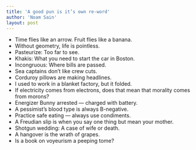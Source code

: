 ```yaml
---
title: 'A good pun is it’s own re-word'
author: 'Noam Sain'
layout: post
---
```


- Time flies like an arrow. Fruit flies like a banana.
- Without geometry, life is pointless.
- Pasteurize: Too far to see.
- Khakis: What you need to start the car in Boston.
- Incongruous: Where bills are passed.
- Sea captains don’t like crew cuts.
- Corduroy pillows are making headlines.
- I used to work in a blanket factory, but it folded.
- If electricity comes from electrons, does that mean that morality comes from morons?
- Energizer Bunny arrested — charged with battery.
- A pessimist’s blood type is always B-negative.
- Practice safe eating — always use condiments.
- A Freudian slip is when you say one thing but mean your mother.
- Shotgun wedding: A case of wife or death.
- A hangover is the wrath of grapes.
- Is a book on voyeurism a peeping tome?